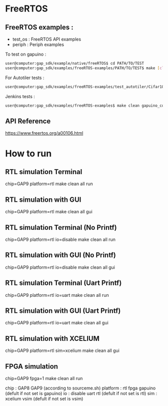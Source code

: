 # FreeRTOS

## FreeRTOS examples :

- test_os : FreeRTOS API examples
- periph : Periph examples

To test on gapuino :
```bash
user@computer:gap_sdk/example/native/freeRTOS$ cd PATH/TO/TEST
user@computer:gap_sdk/examples/freeRTOS-examples/PATH/TO/TEST$ make [clean] all run
```
For Autotiler tests :
```bash
user@computer:gap_sdk/examples/freeRTOS-examples/test_autotiler/Cifar10$ make clean all run
```

Jenkins tests :
```bash
user@computer:gap_sdk/examples/freeRTOS-examples$ make clean gapuino_compile_and_run_test
```

## API Reference
https://www.freertos.org/a00106.html

# How to run

## RTL simulation Terminal
chip=GAP9 platform=rtl make clean all run

## RTL simulation with GUI
chip=GAP9 platform=rtl make clean all gui

## RTL simulation Terminal (No Printf)
chip=GAP9 platform=rtl io=disable make clean all run

## RTL simulation with GUI (No Printf)
chip=GAP9 platform=rtl io=disable make clean all gui

## RTL simulation Terminal (Uart Printf)
chip=GAP9 platform=rtl io=uart make clean all run

## RTL simulation with GUI (Uart Printf)
chip=GAP9 platform=rtl io=uart make clean all gui

## RTL simulation with XCELIUM
chip=GAP9 platform=rtl sim=xcelium make clean all gui

## FPGA simulation
chip=GAP9 fpga=1 make clean all run

chip     : GAP8 GAP9 (according to sourceme.sh)
platform : rtl fpga gapuino (defult if not set is gapuino)
io       : disable uart rtl (defult if not set is rtl)
sim      : xcelium vsim  (defult if not set is vsim)
